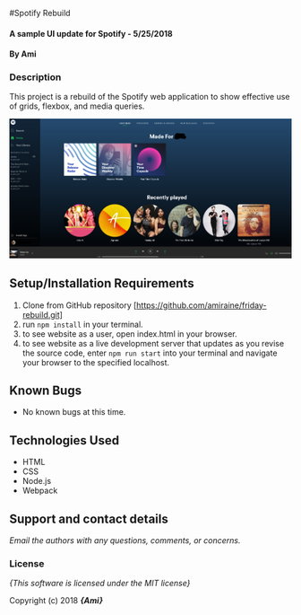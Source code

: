 #Spotify Rebuild

#### A sample UI update for Spotify - 5/25/2018

#### By **Ami**

### Description

This project is a rebuild of the Spotify web application to show effective use of grids, flexbox, and media queries.

![an image of spotify's web app set to the browse page](/src/spotify.png)



## Setup/Installation Requirements

1. Clone from GitHub repository [https://github.com/amiraine/friday-rebuild.git]
2. run `npm install` in your terminal.
3. to see website as a user, open index.html in your browser.
4. to see website as a live development server that updates as you revise the source code, enter `npm run start` into your terminal and navigate your browser to the specified localhost.

## Known Bugs
* No known bugs at this time.

## Technologies Used
  * HTML
  * CSS
  * Node.js
  * Webpack
## Support and contact details

_Email the authors with any questions, comments, or concerns._

### License

*{This software is licensed under the MIT license}*

Copyright (c) 2018 **_{Ami}_**
